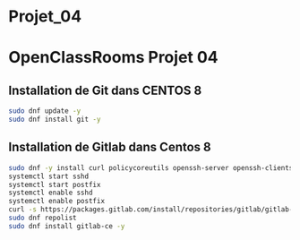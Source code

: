 # Projet_04
# OpenClassRooms Projet 04

## Installation de Git dans CENTOS 8
```bash
sudo dnf update -y
sudo dnf install git -y
```

## Installation de Gitlab dans Centos 8

```bash
sudo dnf -y install curl policycoreutils openssh-server openssh-clients postfix
systemctl start sshd 
systemctl start postfix
systemctl enable sshd
systemctl enable postfix
curl -s https://packages.gitlab.com/install/repositories/gitlab/gitlab-ce/script.rpm.sh | sudo bash
sudo dnf repolist
sudo dnf install gitlab-ce -y


```
